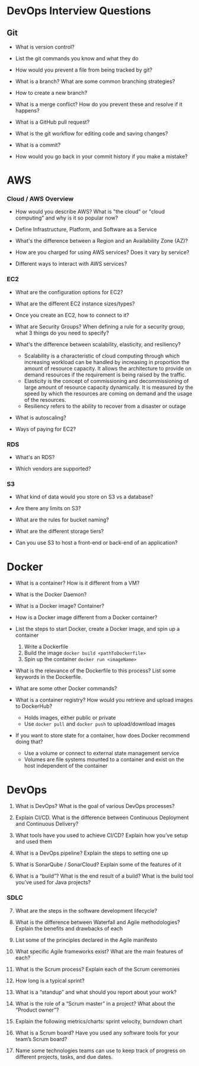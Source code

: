 # DevOps Interview Questions

## Git

* What is version control?

* List the git commands you know and what they do
  
* How would you prevent a file from being tracked by git?
 
* What is a branch? What are some common branching strategies?
  
* How to create a new branch?
  
* What is a merge conflict? How do you prevent these and resolve if it happens?
 
* What is a GitHub pull request?
  
* What is the git workflow for editing code and saving changes?
  
* What is a commit?
  
* How would you go back in your commit history if you make a mistake?
  

# AWS

### Cloud / AWS Overview
* How would you describe AWS? What is "the cloud" or "cloud computing" and why is it so popular now?

* Define Infrastructure, Platform, and Software as a Service

* What's the difference between a Region and an Availability Zone (AZ)?

* How are you charged for using AWS services? Does it vary by service?

* Different ways to interact with AWS services?

### EC2

* What are the configuration options for EC2?

* What are the different EC2 instance sizes/types?
  
* Once you create an EC2, how to connect to it?
 
* What are Security Groups? When defining a rule for a security group, what 3 things do you need to specify?

* What's the difference between scalability, elasticity, and resiliency?
  * Scalability is a characteristic of cloud computing through which increasing workload can be handled by increasing in proportion the amount of resource capacity. It allows the architecture to provide on demand resources if the requirement is being raised by the traffic.
  * Elasticity is the concept of commissioning and decommissioning of large amount of resource capacity dynamically. It is measured by the speed by which the resources are coming on demand and the usage of the resources.
  * Resiliency refers to the ability to recover from a disaster or outage
* What is autoscaling?
  
* Ways of paying for EC2?
  

### RDS

* What's an RDS?

* Which vendors are supported?


### S3

* What kind of data would you store on S3 vs a database?
 
* Are there any limits on S3?
  
* What are the rules for bucket naming?
 
* What are the different storage tiers?
  
* Can you use S3 to host a front-end or back-end of an application?
 
# Docker

* What is a container? How is it different from a VM?

* What is the Docker Daemon?

* What is a Docker image? Container?

* How is a Docker image different from a Docker container? 

* List the steps to start Docker, create a Docker image, and spin up a container
  1. Write a Dockerfile
  2. Build the image `docker build <pathToDockerfile>`
  3. Spin up the container `docker run <imageName>`

* What is the relevance of the Dockerfile to this process? List some keywords in the Dockerfile.
  
* What are some other Docker commands?
  
* What is a container registry? How would you retrieve and upload images to DockerHub?
  * Holds images, either public or private
  * Use `docker pull` and `docker push` to upload/download images

* If you want to store state for a container, how does Docker recommend doing that?
  * Use a volume or connect to external state management service
  * Volumes are file systems mounted to a container and exist on the host independent of the container


# DevOps

1.  What is DevOps? What is the goal of various DevOps processes?
    
2.  Explain CI/CD. What is the difference between Continuous Deployment and Continuous Delivery?
    
3.  What tools have you used to achieve CI/CD? Explain how you’ve setup and used them
    
4.  What is a DevOps pipeline? Explain the steps to setting one up
    
5.  What is SonarQube / SonarCloud? Explain some of the features of it
    
6.  What is a “build”? What is the end result of a build? What is the build tool you’ve used for Java projects?

### SDLC

7.  What are the steps in the software development lifecycle?
    
8.  What is the difference between Waterfall and Agile methodologies? Explain the benefits and drawbacks of each
    
9.  List some of the principles declared in the Agile manifesto
    
10.  What specific Agile frameworks exist? What are the main features of each?
    
11.  What is the Scrum process? Explain each of the Scrum ceremonies
    
12.  How long is a typical sprint?
    
13.  What is a “standup” and what should you report about your work?
    
14.  What is the role of a “Scrum master” in a project? What about the “Product owner”?
    
15.  Explain the following metrics/charts: sprint velocity, burndown chart
    
16.  What is a Scrum board? Have you used any software tools for your team’s Scrum board?

17.  Name some technologies teams can use to keep track of progress on different projects, tasks, and due dates.
